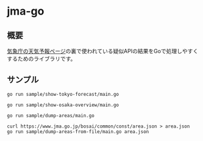 # jma-go

## 概要

[気象庁の天気予報ページ](https://www.jma.go.jp/bosai/forecast/#area_type=offices&area_code=130000)の裏で使われている疑似APIの結果をGoで処理しやすくするためのライブラリです。

## サンプル


```shell
go run sample/show-tokyo-forecast/main.go
```

```shell
go run sample/show-osaka-overview/main.go
```

```shell
go run sample/dump-areas/main.go
```

```shell
curl https://www.jma.go.jp/bosai/common/const/area.json > area.json
go run sample/dump-areas-from-file/main.go area.json
```
